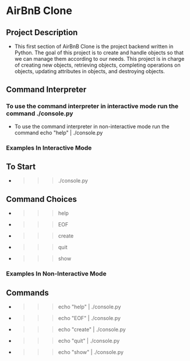# AirBnB Clone

## Project Description

* This first section of AirBnB Clone is the project backend written in Python. The goal of this project is to create and handle objects so that we can manage them according to our needs. This project is in charge of creating new objects, retrieving objects, completing operations on objects, updating attributes in objects, and destroying objects.

## Command Interpreter

### To use the command interpreter in interactive mode run the command ./console.py

* To use the command interpreter in non-interactive mode run the command echo "help" | ./console.py

### Examples In Interactive Mode

## To Start
* >>> ./console.py

## Command Choices
* >>> help
* >>> EOF
* >>> create
* >>> quit
* >>> show

### Examples In Non-Interactive Mode

## Commands
* >>> echo "help" | ./console.py
* >>> echo "EOF" | ./console.py
* >>> echo "create" | ./console.py
* >>> echo "quit" | ./console.py
* >>> echo "show" | ./console.py